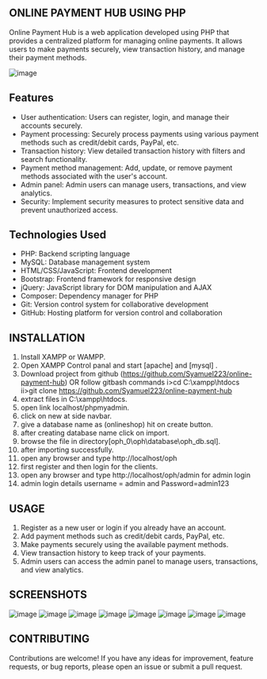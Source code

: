 ## ONLINE PAYMENT HUB USING PHP 
Online Payment Hub is a web application developed using PHP that provides a centralized platform for managing online payments. It allows users to make payments securely, view transaction history, and manage their payment methods.

 
 ![image](https://github.com/Syamuel223/online-payment-hub-php/assets/128795128/8d114572-64f7-49b8-a063-50a41da5d61b)

## Features

- User authentication: Users can register, login, and manage their accounts securely.
- Payment processing: Securely process payments using various payment methods such as credit/debit cards, PayPal, etc.
- Transaction history: View detailed transaction history with filters and search functionality.
- Payment method management: Add, update, or remove payment methods associated with the user's account.
- Admin panel: Admin users can manage users, transactions, and view analytics.
- Security: Implement security measures to protect sensitive data and prevent unauthorized access.

## Technologies Used

- PHP: Backend scripting language
- MySQL: Database management system
- HTML/CSS/JavaScript: Frontend development
- Bootstrap: Frontend framework for responsive design
- jQuery: JavaScript library for DOM manipulation and AJAX
- Composer: Dependency manager for PHP
- Git: Version control system for collaborative development
- GitHub: Hosting platform for version control and collaboration


## INSTALLATION

1. Install XAMPP or WAMPP.
2. Open XAMPP Control panal and start [apache] and [mysql] .
3. Download project from github (https://github.com/Syamuel223/online-payment-hub)
   OR follow gitbash commands
   i>cd C:\xampp\htdocs\
   ii>git clone https://github.com/Syamuel223/online-payment-hub
4. extract files in C:\xampp\htdocs.
5. open link localhost/phpmyadmin.
6. click on new at side navbar.
7. give a database name as (onlineshop) hit on create button.
8. after creating database name click on import.
9. browse the file in directory[oph_0\oph\database\oph_db.sql].
10. after importing successfully.
11. open any browser and type http://localhost/oph 
12. first register and then login for the clients.
13. open any browser and type http://localhost/oph/admin for admin login 
14. admin login details  username = admin and Password=admin123

## USAGE

1. Register as a new user or login if you already have an account.
2. Add payment methods such as credit/debit cards, PayPal, etc.
3. Make payments securely using the available payment methods.
4. View transaction history to keep track of your payments.
5. Admin users can access the admin panel to manage users, transactions, and view analytics.



## SCREENSHOTS

![image](https://github.com/Syamuel223/online-payment-hub-php/assets/128795128/148a36e1-fdd9-4d8c-bf4b-b246319603e0)
![image](https://github.com/Syamuel223/online-payment-hub-php/assets/128795128/5b278348-dc10-4014-b60b-6ad3b85f17de)
![image](https://github.com/Syamuel223/online-payment-hub-php/assets/128795128/df3c19e2-65b5-4385-a0b6-dcee4b15ffc8)
![image](https://github.com/Syamuel223/online-payment-hub-php/assets/128795128/06e0ada2-4b7e-4b81-b4e6-45e8233df2d2)
![image](https://github.com/Syamuel223/online-payment-hub-php/assets/128795128/b9edf7a7-4abd-4d75-baca-dd2accb7154e)
![image](https://github.com/Syamuel223/online-payment-hub-php/assets/128795128/029b27c9-598e-4de7-a584-26dde357f55c)
![image](https://github.com/Syamuel223/online-payment-hub-php/assets/128795128/fd3b6cc4-baa9-4be9-95f4-bf098d620946)
![image](https://github.com/Syamuel223/online-payment-hub-php/assets/128795128/6c49a79d-d1f7-4edf-ae57-1bcf3c77403a)


## CONTRIBUTING

Contributions are welcome! If you have any ideas for improvement, feature requests, or bug reports, please open an issue or submit a pull request.









